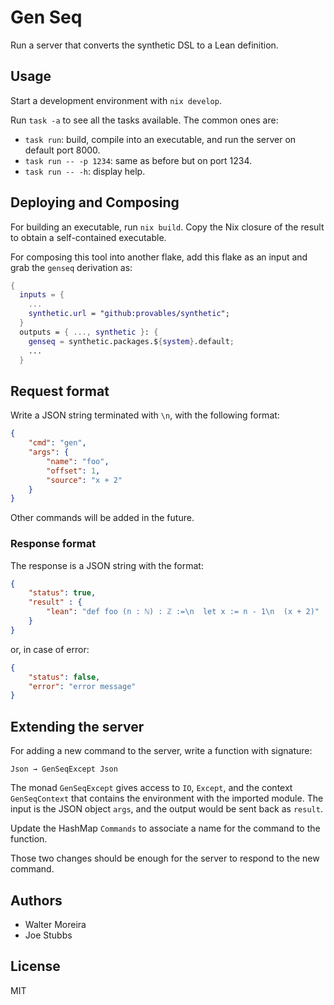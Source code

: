 # Gen Seq

Run a server that converts the synthetic DSL to a Lean definition.

## Usage

Start a development environment with `nix develop`.

Run `task -a` to see all the tasks available. The common ones are:

* `task run`: build, compile into an executable, and run the server on default port 8000.
* `task run -- -p 1234`: same as before but on port 1234.
* `task run -- -h`: display help.

## Deploying and Composing

For building an executable, run `nix build`.  Copy the Nix closure of the result to obtain a
self-contained executable.

For composing this tool into another flake, add this flake as an input and grab the `genseq`
derivation as:
```nix
{
  inputs = {
    ...
    synthetic.url = "github:provables/synthetic";
  }
  outputs = { ..., synthetic }: {
    genseq = synthetic.packages.${system}.default;
    ...
  }
```

## Request format

Write a JSON string terminated with `\n`, with the following format:
```json
{
    "cmd": "gen",
    "args": {
        "name": "foo",
        "offset": 1,
        "source": "x + 2"
    }
}
```
Other commands will be added in the future.

### Response format

The response is a JSON string with the format:
```json
{
    "status": true, 
    "result" : {
        "lean": "def foo (n : ℕ) : ℤ :=\n  let x := n - 1\n  (x + 2)"
    }
}
```
or, in case of error:
```json
{
    "status": false, 
    "error": "error message"
}
```

## Extending the server

For adding a new command to the server, write a function with signature:
```lean
Json → GenSeqExcept Json
```
The monad `GenSeqExcept` gives access to `IO`, `Except`, and the context `GenSeqContext` that
contains the environment with the imported module. The input is the JSON object `args`, and the
output would be sent back as `result`.

Update the HashMap `Commands` to associate a name for the command to the function.

Those two changes should be enough for the server to respond to the new command.

## Authors

* Walter Moreira
* Joe Stubbs

## License

MIT
